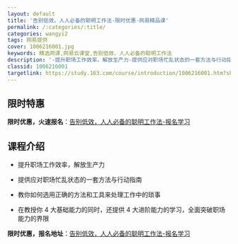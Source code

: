 ```yaml
---
layout: default
title: '告别低效，人人必备的聪明工作法-限时优惠-网易精品课'
permalink: /:categories/:title/
categories: wangyi2
tags: 网易提供
cover: 1006216001.jpg
keywords: 精选网课,网易云课堂,告别低效，人人必备的聪明工作法
description: '-提升职场工作效率，解放生产力-提供应对职场忙乱状态的一套方法与行动指南-教你如何选用正确的方法和工具来处理工作中的琐事'
classid: 1006216001
targetlink: https://study.163.com/course/introduction/1006216001.htm?share=1&shareId=1025206652&utm_campaign=share&utm_medium=iphoneShare&utm_source=&utm_u=1025206652
---
```


## 限时特惠

**限时优惠，火速报名**：[告别低效，人人必备的聪明工作法-报名学习](https://study.163.com/course/introduction/1006216001.htm?share=1&shareId=1025206652&utm_campaign=share&utm_medium=iphoneShare&utm_source=&utm_u=1025206652)

## 课程介绍

- 提升职场工作效率，解放生产力

- 提供应对职场忙乱状态的一套方法与行动指南

- 教你如何选用正确的方法和工具来处理工作中的琐事

- 在教授你 4 大基础能力的同时，还提供 4 大进阶能力的学习，全面突破职场能力的界限

**限时优惠，报名地址**：[告别低效，人人必备的聪明工作法-报名学习](https://study.163.com/course/introduction/1006216001.htm?share=1&shareId=1025206652&utm_campaign=share&utm_medium=iphoneShare&utm_source=&utm_u=1025206652)

